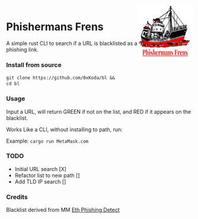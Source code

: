 <img align="right" width="150" height="150" top="100" src="./PF.png">

# Phishermans Frens

A simple rust CLI to search if a URL is blacklisted as a phishing link.

### Install from source

```
git clone https://github.com/0xKoda/bl &&
cd bl 
```

### Usage

Input a URL, will return GREEN if not on the list, and RED if it appears on the blacklist. 

Works Like a CLI, without installing to path, run:

Example:  `cargo run MetaMask.com`


### TODO

- Initial URL search [X]
- Refactor list to new path []
- Add TLD IP search []

### Credits

Blacklist derived from MM [Eth Phishing Detect](https://github.com/MetaMask/eth-phishing-detect/tree/main/src)